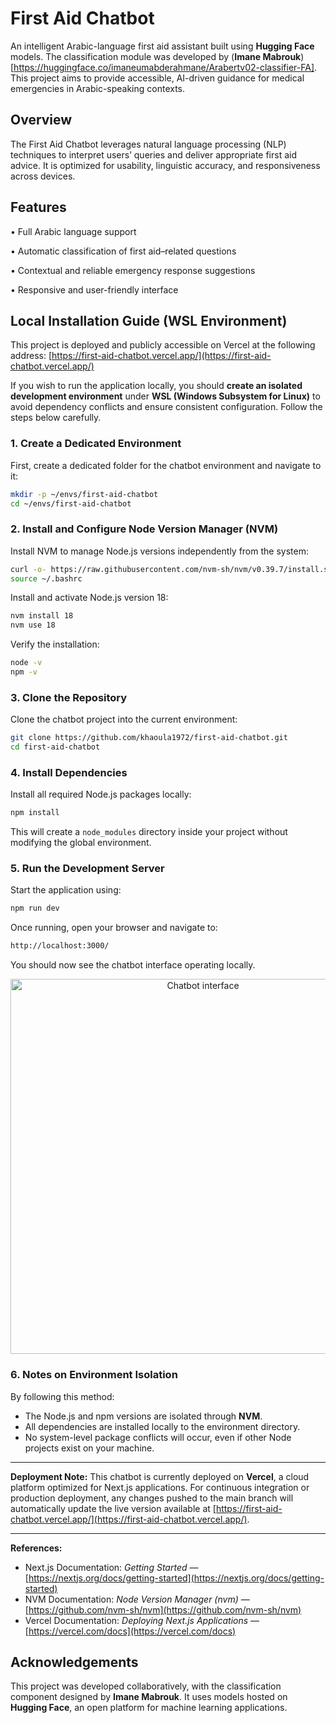 # First Aid Chatbot

An intelligent Arabic-language first aid assistant built using **Hugging Face** models. The classification module was developed by (**Imane Mabrouk**)[https://huggingface.co/imaneumabderahmane/Arabertv02-classifier-FA]. This project aims to provide accessible, AI-driven guidance for medical emergencies in Arabic-speaking contexts.

## Overview

The First Aid Chatbot leverages natural language processing (NLP) techniques to interpret users’ queries and deliver appropriate first aid advice. It is optimized for usability, linguistic accuracy, and responsiveness across devices.

## Features

• Full Arabic language support

• Automatic classification of first aid–related questions

• Contextual and reliable emergency response suggestions

• Responsive and user-friendly interface

## **Local Installation Guide (WSL Environment)**

This project is deployed and publicly accessible on Vercel at the following address:
[https://first-aid-chatbot.vercel.app/](https://first-aid-chatbot.vercel.app/)

If you wish to run the application locally, you should **create an isolated development environment** under **WSL (Windows Subsystem for Linux)** to avoid dependency conflicts and ensure consistent configuration. Follow the steps below carefully.

### **1. Create a Dedicated Environment**

First, create a dedicated folder for the chatbot environment and navigate to it:

```bash
mkdir -p ~/envs/first-aid-chatbot
cd ~/envs/first-aid-chatbot
```

### **2. Install and Configure Node Version Manager (NVM)**

Install NVM to manage Node.js versions independently from the system:

```bash
curl -o- https://raw.githubusercontent.com/nvm-sh/nvm/v0.39.7/install.sh | bash
source ~/.bashrc
```

Install and activate Node.js version 18:

```bash
nvm install 18
nvm use 18
```

Verify the installation:

```bash
node -v
npm -v
```

### **3. Clone the Repository**

Clone the chatbot project into the current environment:

```bash
git clone https://github.com/khaoula1972/first-aid-chatbot.git
cd first-aid-chatbot
```

### **4. Install Dependencies**

Install all required Node.js packages locally:

```bash
npm install
```

This will create a `node_modules` directory inside your project without modifying the global environment.

### **5. Run the Development Server**

Start the application using:

```bash
npm run dev
```

Once running, open your browser and navigate to:

```bash
http://localhost:3000/
```

You should now see the chatbot interface operating locally.

<p align="center">
  <img src="https://image2url.com/images/1761092101633-b362d7c5-9295-4fed-823d-674e331d06fa.png" alt="Chatbot interface" width="600">
</p>

### **6. Notes on Environment Isolation**

By following this method:

* The Node.js and npm versions are isolated through **NVM**.
* All dependencies are installed locally to the environment directory.
* No system-level package conflicts will occur, even if other Node projects exist on your machine.

---

**Deployment Note:**
This chatbot is currently deployed on **Vercel**, a cloud platform optimized for Next.js applications. For continuous integration or production deployment, any changes pushed to the main branch will automatically update the live version available at [https://first-aid-chatbot.vercel.app/](https://first-aid-chatbot.vercel.app/).

---

**References:**

* Next.js Documentation: *Getting Started* — [https://nextjs.org/docs/getting-started](https://nextjs.org/docs/getting-started)
* NVM Documentation: *Node Version Manager (nvm)* — [https://github.com/nvm-sh/nvm](https://github.com/nvm-sh/nvm)
* Vercel Documentation: *Deploying Next.js Applications* — [https://vercel.com/docs](https://vercel.com/docs)



## Acknowledgements

This project was developed collaboratively, with the classification component designed by **Imane Mabrouk**. It uses models hosted on **Hugging Face**, an open platform for machine learning applications.
